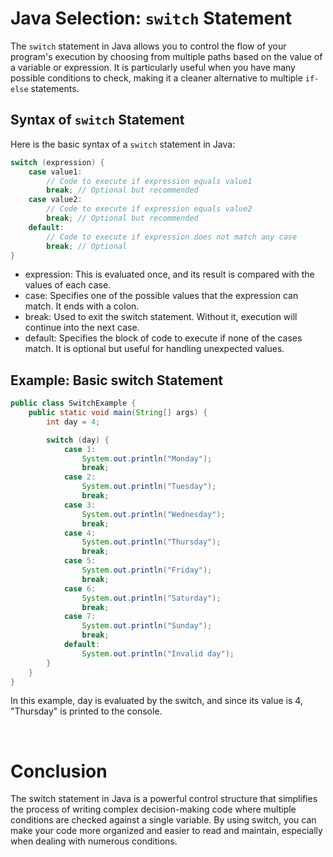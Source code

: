 # Java Selection: `switch` Statement

The `switch` statement in Java allows you to control the flow of your program's execution by choosing from multiple paths based on the value of a variable or expression. It is particularly useful when you have many possible conditions to check, making it a cleaner alternative to multiple `if-else` statements.

## Syntax of `switch` Statement

Here is the basic syntax of a `switch` statement in Java:

```java
switch (expression) {
    case value1:
        // Code to execute if expression equals value1
        break; // Optional but recommended
    case value2:
        // Code to execute if expression equals value2
        break; // Optional but recommended
    default:
        // Code to execute if expression does not match any case
        break; // Optional
}
```

- expression: This is evaluated once, and its result is compared with the values of each case.
- case: Specifies one of the possible values that the expression can match. It ends with a colon.
- break: Used to exit the switch statement. Without it, execution will continue into the next case.
- default: Specifies the block of code to execute if none of the cases match. It is optional but useful for handling unexpected values.

## Example: Basic switch Statement

```java
public class SwitchExample {
    public static void main(String[] args) {
        int day = 4;

        switch (day) {
            case 1:
                System.out.println("Monday");
                break;
            case 2:
                System.out.println("Tuesday");
                break;
            case 3:
                System.out.println("Wednesday");
                break;
            case 4:
                System.out.println("Thursday");
                break;
            case 5:
                System.out.println("Friday");
                break;
            case 6:
                System.out.println("Saturday");
                break;
            case 7:
                System.out.println("Sunday");
                break;
            default:
                System.out.println("Invalid day");
        }
    }
}
```

In this example, day is evaluated by the switch, and since its value is 4, "Thursday" is printed to the console.

<br>

# Conclusion

The switch statement in Java is a powerful control structure that simplifies the process of writing complex decision-making code where multiple conditions are checked against a single variable. By using switch, you can make your code more organized and easier to read and maintain, especially when dealing with numerous conditions.
